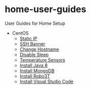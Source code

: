 # home-user-guides

User Guides for Home Setup

- CentOS
  - [Static IP](centos/static-ip.md)
  - [SSH Banner](centos/ssh-banner.md)
  - [Change Hostname](centos/change-hostname.md)
  - [Disable Sleep](centos/disable-sleep.md)
  - [Temperature Sensors](centos/temperature-sensors.md)
  - [Install Java 8](centos/install-java-8.md)
  - [Install MongoDB](centos/install-mongodb.md)
  - [Install Robo3T](centos/install-robo3t.md)
  - [Install Visual Studio Code](centos/install-vscode.md)
